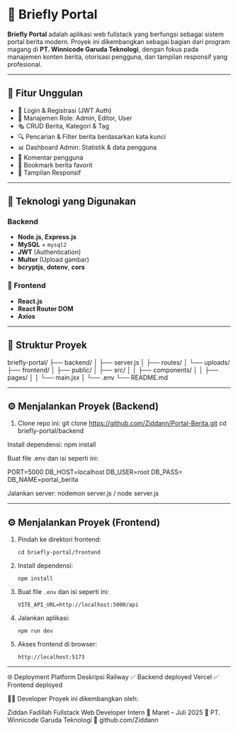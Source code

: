 # 📰 Briefly Portal

**Briefly Portal** adalah aplikasi web fullstack yang berfungsi sebagai sistem portal berita modern. Proyek ini dikembangkan sebagai bagian dari program magang di **PT. Winnicode Garuda Teknologi**, dengan fokus pada manajemen konten berita, otorisasi pengguna, dan tampilan responsif yang profesional.

---

## 🚀 Fitur Unggulan

- 🔐 Login & Registrasi (JWT Auth)
- 👥 Manajemen Role: Admin, Editor, User
- 🗞️ CRUD Berita, Kategori & Tag
- 🔍 Pencarian & Filter berita berdasarkan kata kunci
- 📊 Dashboard Admin: Statistik & data pengguna
- 💬 Komentar pengguna
- 📌 Bookmark berita favorit
- 📱 Tampilan Responsif

---

## 🧰 Teknologi yang Digunakan

### Backend
- **Node.js**, **Express.js**
- **MySQL** + `mysql2`
- **JWT** (Authentication)
- **Multer** (Upload gambar)
- **bcryptjs**, **dotenv**, **cors**

### 🎨 Frontend
- **React.js**
- **React Router DOM**
- **Axios**

---

## 📁 Struktur Proyek 

briefly-portal/
├── backend/
│ ├── server.js
│ ├── routes/
│ └── uploads/
├── frontend/
│ ├── public/
│ ├── src/
│ │ ├── components/
│ │ ├── pages/
│ │ └── main.jsx
│ └── .env
└── README.md

---

## ⚙️ Menjalankan Proyek (Backend)

1. Clone repo ini:
   git clone https://github.com/Ziddann/Portal-Berita.git
   cd briefly-portal/backend
   
Install dependensi:
npm install

Buat file .env dan isi seperti ini:

PORT=5000
DB_HOST=localhost
DB_USER=root
DB_PASS=
DB_NAME=portal_berita


Jalankan server:
nodemon server.js / node server.js


---

## ⚙️ Menjalankan Proyek (Frontend)

1. Pindah ke direktori frontend:

   ```
   cd briefly-portal/frontend
   ```

2. Install dependensi:

   ```
   npm install
   ```

3. Buat file `.env` dan isi seperti ini:

   ```env
   VITE_API_URL=http://localhost:5000/api
   ```

4. Jalankan aplikasi:

   ```
   npm run dev
   ```

5. Akses frontend di browser:

   ```
   http://localhost:5173
   ```

---


🌐 Deployment
Platform	Deskripsi
Railway	✅ Backend deployed
Vercel	✅ Frontend deployed

👨‍💻 Developer
Proyek ini dikembangkan oleh:

Ziddan Fadillah
Fullstack Web Developer Intern
📅 Maret – Juli 2025
🏢 PT. Winnicode Garuda Teknologi
🔗 github.com/Ziddann

